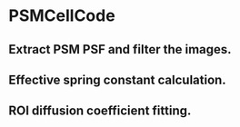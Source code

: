 # PSMCellCode
## Extract PSM PSF and filter the images.
## Effective spring constant calculation.
## ROI diffusion coefficient fitting.

